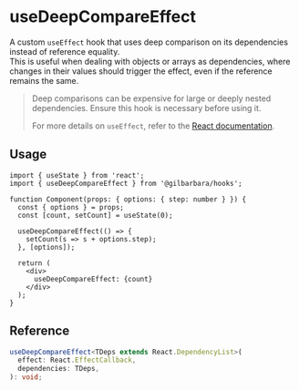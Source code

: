 # useDeepCompareEffect
A custom `useEffect` hook that uses deep comparison on its dependencies instead of reference equality.  
This is useful when dealing with objects or arrays as dependencies, where changes in their values should trigger the effect, even if the reference remains the same.

> Deep comparisons can be expensive for large or deeply nested dependencies. Ensure this hook is necessary before using it.
> 
> For more details on `useEffect`, refer to the [React documentation](https://react.dev/reference/react/useEffect).

## Usage

```tsx
import { useState } from 'react';
import { useDeepCompareEffect } from '@gilbarbara/hooks';

function Component(props: { options: { step: number } }) {
  const { options } = props;
  const [count, setCount] = useState(0);

  useDeepCompareEffect(() => {
    setCount(s => s + options.step);
  }, [options]);

  return (
    <div>
      useDeepCompareEffect: {count}
    </div>
  );
}
```

## Reference

```typescript
useDeepCompareEffect<TDeps extends React.DependencyList>(
  effect: React.EffectCallback,
  dependencies: TDeps,
): void;
```
